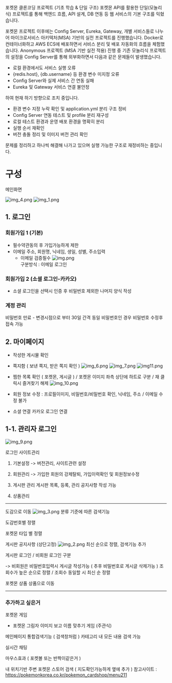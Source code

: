 포켓몬 클론코딩 프로젝트 (기초 학습 & 단일 구조)
포켓몬 API를 활용한 단일(모놀리식) 프로젝트를 통해 백엔드 흐름, API 설계, DB 연동 등 웹 서비스의 기본 구조를 익혔습니다.



포켓몬 프로젝트 이후에는 Config Server, Eureka, Gateway, 개별 서비스들로 나누어 마이크로서비스 아키텍처(MSA) 기반의 실전 프로젝트를 진행했습니다.
Docker로 컨테이너화하고 AWS ECS에 배포하면서 서비스 분리 및 배포 자동화의 흐름을 체험했습니다.
Anonymous 프로젝트 (MSA 기반 실전 적용) 진행 중
기존 모놀리식 프로젝트의 설정을 Config Server를 통해 외부화하면서 다음과 같은 문제들이 발생했습니다.

- 로컬 환경에서도 서비스 실행 오류
- {redis.host}, {db.username} 등 환경 변수 미지정 오류
- Config Server와 실제 서비스 간 연동 실패
- Eureka 및 Gateway 서비스 연결 불안정

하여 현재 하기 방향으로 조치 중입니다.

- 환경 변수 지정 누락 확인 및 application.yml 분리 구조 정비
- Config Server 연동 테스트 및 profile 분리 재구성
- 로컬 테스트 환경과 운영 배포 환경을 명확히 분리
- 실행 순서 재확인
- 버전 충돌 정리 및 이미지 버전 관리 확인

문제를 정리하고 하나씩 해결해 나가고 있으며 실행 가능한 구조로 재정비하는 중입니다.

# 구성
메인화면

![img_4.png](src/main/resources/static/front/images/img_4.png)
![img_1.png](src/main/resources/static/front/images/img_1.png)
## 1. 로그인
   
### 회원가입 1 (기본)
- 필수약관동의 후 가입가능하게 제한
- 이메일 주소, 회원명, 닉네임, 생일, 성별, 주소입력
  - 이메일 검증필수
![img.png](src/main/resources/static/front/images/img.png)  
구분방식 : 이메일 로그인

### 회원가입 2 (소셜 로그인-카카오)
- 소셜 로그인을 선택시 인증 후 비밀번호 제외한 나머지 양식 작성

### 계정 관리
비밀번호 만료 - 변경시점으로 부터 30일 간격 동일 비밀번호인 경우 비밀번호 수정후 접속 가능

## 2. 마이페이지
- 작성한 게시물 확인
- 쪽지함 ( 보낸 쪽지, 받은 쪽지 확인 )
![img_6.png](src/main/resources/static/front/images/img_6.png)
![img_7.png](src/main/resources/static/front/images/img_7.png)
![img11.png](src/main/resources/static/front/images/img11.png)
- 찜한 목록 확인 ( 포켓몬, 게시글 ) / 포켓몬 이미지 좌측 상단에 하트로 구분 / 재 클릭시 즐겨찾기 해제
![img_10.png](src/main/resources/static/front/images/img_10.png)

- 회원 정보 수정 : 프로필이미지, 비밀번호/비밀번호 확인, 닉네임, 주소 / 이메일 수정 불가

- 소셜 연결
카카오 로그인 연결

## 1-1. 관리자 로그인

![img_9.png](src/main/resources/static/front/images/img_9.png)

로그인
사이트관리
1. 기본설정 -> 버전관리, 사이트관련 설정
2. 회원관리 -> 가입한 회원의 강제탈퇴, 가입이력확인 및 회원정보수정 

3. 게시판 관리
  게시판 목록, 등록, 관리
  공지사항 작성 가능

4. 상품관리

---


도감으로 이동
![img_3.png](src/main/resources/static/front/images/img_3.png)
분류 기준에 따른 검색기능

도감번호별 정렬

포켓몬 타입 별 정렬 

게시판
공지사항 (상단고정)
![img_2.png](src/main/resources/static/front/images/img_2.png)
최신 순으로 정렬, 검색기능 추가

게시판
로그인 / 비회원 로그인 구분

-> 비회원은 비밀번호입력시 게시글 작성가능 ( 추후 비밀번호로 게시글 삭제가능 )
조회수가 높은 순으로 정렬 / 조회수 동일할 시 최신 순 정렬

포켓몬 상품
상품으로 이동

---
### 추가하고 싶은거

포켓몬 게임
- 포켓몬 그림자 이미지 보고 이름 맞추기 게임 (주관식)

메인페이지 통합검색기능 ( 검색창처럼 )
카테고리 내 모든 내용 검색 가능

실시간 채팅

마우스효과 ( 포켓볼 또는 반짝이같은거 )

내 위치기반 주변 포켓몬 스토어 검색 ( 지도확인가능하게 옆에 추가 )
참고사이트 : https://pokemonkorea.co.kr/pokemon_cardshop/menu211


